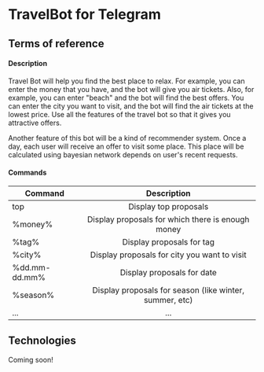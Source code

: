 # TravelBot for Telegram


## Terms of reference
#### Description
Travel Bot will help you find the best place to relax. For example, you can enter the money that you have, and the bot will give you air tickets. Also, for example, you can enter "beach" and the bot will find the best offers. You can enter the city you want to visit, and the bot will find the air tickets at the lowest price. Use all the features of the travel bot so that it gives you attractive offers.

Another feature of this bot will be a kind of recommender system. Once a day, each user will receive an offer to visit some place. This place will be calculated using bayesian network depends on user's recent requests.
#### Commands
| Command       | Description   |
| ------------- |:-------------:|
| top           | Display top proposals |
| %money%       | Display proposals for which there is enough money |
| %tag%         | Display proposals for tag |
| %city%         | Display proposals for city you want to visit |
| %dd.mm-dd.mm%         | Display proposals for date |
| %season%        | Display proposals for season (like winter, summer, etc) |
| ...        | ... |

## Technologies
Coming soon!

